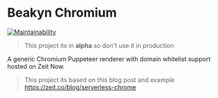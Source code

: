 # Beakyn Chromium

[![Maintainability](https://api.codeclimate.com/v1/badges/2b96320c82b3e5cd10d1/maintainability)](https://codeclimate.com/github/Beakyn/bkn-chromium/maintainability)

> This project its in **alpha** so don't use it in production

A generic Chromium Puppeteer renderer with domain whitelist support hosted on Zeit Now.

> This project its based on this blog post and example https://zeit.co/blog/serverless-chrome